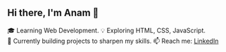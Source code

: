 ## Hi there, I'm Anam 👋

🎓 Learning Web Development. 
💡 Exploring HTML, CSS, JavaScript.  
🌱 Currently building projects to sharpen my skills. 
📫 Reach me: [LinkedIn](https://linkedin.com/in/yourname)  

